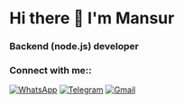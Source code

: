 # <b>Hi there 👋 I'm Mansur</b> 

### Backend (node.js) developer






### Connect with me::

[![WhatsApp](https://img.shields.io/badge/WhatsApp-25D366?style=for-the-badge&logo=whatsapp&logoColor=white)](https://wa.me/79889008866)
[![Telegram](https://img.shields.io/badge/Telegram-2CA5E0?style=for-the-badge&logo=telegram&logoColor=white)](https://t.me/manspro)
[![Gmail](https://img.shields.io/badge/Mail-D14836?style=for-the-badge&logo=gmail&logoColor=white)](mailto:sir.makhmutov@gmail.com)
